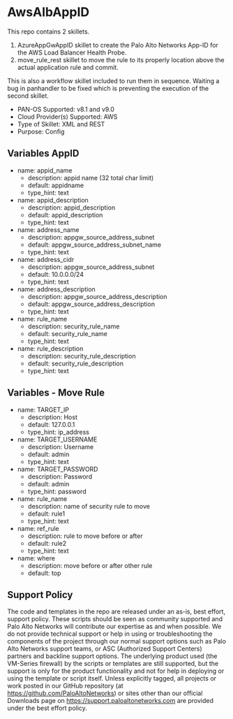 # AwsAlbAppID

This repo contains 2 skillets.
1. AzureAppGwAppID skillet to create the Palo Alto Networks App-ID for the AWS Load Balancer Health Probe.
2. move_rule_rest skillet to move the rule to its properly location above the actual application rule and commit.

This is also a workflow skillet included to run them in sequence.  Waiting a bug in panhandler to be fixed which is preventing the execution of the second skillet.

- PAN-OS Supported:  v8.1 and v9.0
- Cloud Provider(s) Supported:  AWS
- Type of Skillet:  XML and REST
- Purpose:  Config

## Variables AppID

  - name: appid_name
    - description: appid name (32 total char limit)
    - default: appidname
    - type_hint: text
  - name: appid_description
    - description: appid_description
    - default: appid_description
    - type_hint: text
  - name: address_name
    - description: appgw_source_address_subnet
    - default: appgw_source_address_subnet_name
    - type_hint: text
  - name: address_cidr
    - description: appgw_source_address_subnet
    - default: 10.0.0.0/24
    - type_hint: text    
  - name: address_description
    - description: appgw_source_address_description
    - default: appgw_source_address_description
    - type_hint: text      
  - name: rule_name
    - description: security_rule_name
    - default: security_rule_name
    - type_hint: text
  - name: rule_description
    - description: security_rule_description
    - default: security_rule_description
    - type_hint: text  

## Variables - Move Rule
  - name: TARGET_IP
    - description: Host
    - default: 127.0.0.1
    - type_hint: ip_address
  - name: TARGET_USERNAME
    - description: Username
    - default: admin
    - type_hint: text
  - name: TARGET_PASSWORD
    - description: Password
    - default: admin
    - type_hint: password
  - name: rule_name
    - description: name of security rule to move
    - default: rule1
    - type_hint: text
  - name: ref_rule
    - description: rule to move before or after
    - default: rule2
    - type_hint: text
  - name: where
    - description: move before or after other rule
    - default: top


## Support Policy
The code and templates in the repo are released under an as-is, best effort,
support policy. These scripts should be seen as community supported and
Palo Alto Networks will contribute our expertise as and when possible.
We do not provide technical support or help in using or troubleshooting the
components of the project through our normal support options such as
Palo Alto Networks support teams, or ASC (Authorized Support Centers)
partners and backline support options. The underlying product used
(the VM-Series firewall) by the scripts or templates are still supported,
but the support is only for the product functionality and not for help in
deploying or using the template or script itself. Unless explicitly tagged,
all projects or work posted in our GitHub repository
(at https://github.com/PaloAltoNetworks) or sites other than our official
Downloads page on https://support.paloaltonetworks.com are provided under
the best effort policy.
